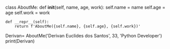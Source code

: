 class AboutMe:
    def __init__(self, name, age, work):
        self.name = name
        self.age = age
        self.work = work
    
    def __repr__(self):
        return f'AboutMe({self.name}, {self.age}, {self.work})'

Derivan= AboutMe('Derivan Euclides dos Santos', 33, 'Python Developer')
print(Derivan)
